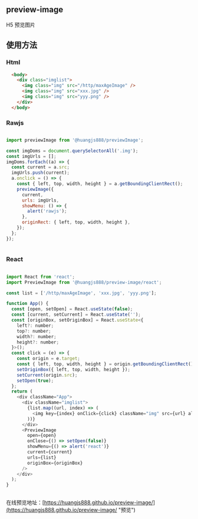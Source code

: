 <!--
 * @Author: Huangjs
 * @Date: 2021-05-10 15:55:29
 * @LastEditors: Huangjs
 * @LastEditTime: 2023-10-10 16:13:50
 * @Description: ******
-->
## preview-image

H5 预览图片

## 使用方法

### Html
```html
  <body>
    <div class="imglist">
      <img class="img" src="/http/maxAgeImage" />
      <img class="img" src="xxx.jpg" />
      <img class="img" src="yyy.png" />
    </div>
  </body>
```

### Rawjs

```js

import previewImage from '@huangjs888/previewImage';

const imgDoms = document.querySelectorAll('.img');
const imgUrls = [];
imgDoms.forEach((a) => {
  const current = a.src;
  imgUrls.push(current);
  a.onclick = () => {
    const { left, top, width, height } = a.getBoundingClientRect();
    previewImage({
      current,
      urls: imgUrls,
      showMenu: () => {
        alert('rawjs');
      },
      originRect: { left, top, width, height },
    });
  };
});
  
```
### React

```js

import React from 'react';
import PreviewImage from '@huangjs888/preview-image/react';

const list = ['/http/maxAgeImage', 'xxx.jpg', 'yyy.png'];

function App() {
  const [open, setOpen] = React.useState(false);
  const [current, setCurrent] = React.useState('');
  const [originBox, setOriginBox] = React.useState<{
    left?: number;
    top?: number;
    width?: number;
    height?: number;
  }>();
  const click = (e) => {
    const origin = e.target;
    const { left, top, width, height } = origin.getBoundingClientRect();
    setOriginBox({ left, top, width, height });
    setCurrent(origin.src);
    setOpen(true);
  };
  return (
    <div className="App">
      <div className="imglist">
        {list.map((url, index) => (
          <img key={index} onClick={click} className="img" src={url} alt="" />
        ))}
      </div>
      <PreviewImage
        open={open}
        onClose={() => setOpen(false)}
        showMenu={() => alert('react')}
        current={current}
        urls={list}
        originBox={originBox}
      />
    </div>
  );
}
  
```

在线预览地址：[https://huangjs888.github.io/preview-image/](https://huangjs888.github.io/preview-image/ "预览")
